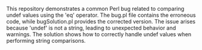 This repository demonstrates a common Perl bug related to comparing undef values using the 'eq' operator. The bug.pl file contains the erroneous code, while bugSolution.pl provides the corrected version.  The issue arises because 'undef' is not a string, leading to unexpected behavior and warnings.  The solution shows how to correctly handle undef values when performing string comparisons.